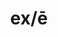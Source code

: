 ---
title: ex/ē
meaning: out of
ch: nine
pos: preposition
di: (takes ablative)
mt: yes
mt8thru10: yes
---